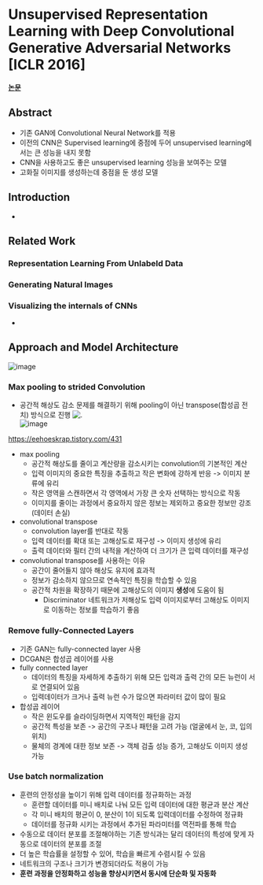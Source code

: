 # Unsupervised Representation Learning with Deep Convolutional Generative Adversarial Networks [ICLR 2016]
**[논문](https://arxiv.org/pdf/1511.06434.pdf)**  
  
## Abstract
* 기존 GAN에 Convolutional Neural Network를 적용
* 이전의 CNN은 Supervised learning에 중점에 두어 unsupervised learning에서는 큰 성능을 내지 못함
* CNN을 사용하고도 좋은 unsupervised learning 성능을 보여주는 모델
* 고화질 이미지를 생성하는데 중점을 둔 생성 모델

## Introduction
* 

## Related Work

### Representation Learning From Unlabeld Data


### Generating Natural Images


### Visualizing the internals of CNNs
* 



## Approach and Model Architecture
![image](https://github.com/mjkim0819/NI2L_STUDY/assets/108729047/10bf0242-29d8-4284-9c89-038259e52543)  

### Max pooling to strided Convolution
* 공간적 해상도 감소 문제를 해결하기 위해 pooling이 아닌 transpose(합성곱 전치) 방식으로 진행
![.](https://img1.daumcdn.net/thumb/R1280x0/?scode=mtistory2&fname=https%3A%2F%2Fblog.kakaocdn.net%2Fdn%2Fcc9YHv%2FbtqEdydGzb1%2FPTOGzXMKTYZyxQB5SsKZa0%2Fimg.gif)  
![image](https://img1.daumcdn.net/thumb/R1280x0/?scode=mtistory2&fname=https%3A%2F%2Fblog.kakaocdn.net%2Fdn%2FbNEavB%2FbtqEcHPTz8d%2F0Vrz9E2V4jtk7YDO30Mxr0%2Fimg.gif)

https://eehoeskrap.tistory.com/431

* max pooling
  * 공간적 해상도를 줄이고 계산량을 감소시키는 convolution의 기본적인 계산
  * 입력 이미지의 중요한 특징을 추출하고 작은 변화에 강하게 반응 -> 이미지 분류에 유리
  * 작은 영역을 스캔하면서 각 영역에서 가장 큰 숫자 선택하는 방식으로 작동
  * 이미지를 줄이는 과정에서 중요하지 않은 정보는 제외하고 중요한 정보만 강조 (데이터 손실)
* convolutional transpose
  * convolution layer를 반대로 작동
  * 입력 데이터를 확대 또는 고해상도로 재구성 -> 이미지 생성에 유리
  * 출력 데이터와 필터 간의 내적을 계산하여 더 크기가 큰 입력 데이터를 재구성
* convolutional transpose를 사용하는 이유
  * 공간이 줄어들지 않아 해상도 유지에 효과적
  * 정보가 감소하지 않으므로 연속적인 특징을 학습할 수 있음
  * 공간적 차원을 확장하기 때문에 고해상도의 이미지 **생성**에 도움이 됨
    * Discriminator 네트워크가 저해상도 입력 이미지로부터 고해상도 이미지로 이동하는 정보를 학습하기 좋음
  
### Remove fully-Connected Layers
* 기존 GAN는 fully-connected layer 사용
* DCGAN은 합성곱 레이어를 사용
* fully connected layer
  * 데이터의 특징을 자세하게 추출하기 위해 모든 입력과 출력 간의 모든 뉴런이 서로 연결되어 있음
  * 입력데이터가 크거나 출력 뉴런 수가 많으면 파라미터 값이 많이 필요  
* 합성곱 레이어
  * 작은 윈도우를 슬라이딩하면서 지역적인 패턴을 감지
  * 공간적 특성을 보존 -> 공간의 구조나 패턴을 고려 가능 (얼굴에서 눈, 코, 입의 위치)
  * 물체의 경계에 대한 정보 보존 -> 객체 검출 성능 증가, 고해상도 이미지 생성 가능

### Use batch normalization
* 훈련의 안정성을 높이기 위해 입력 데이터를 정규화하는 과정
  * 훈련할 데이터를 미니 배치로 나눠 모든 입력 데이터에 대한 평균과 분산 계산
  * 각 미니 배치의 평균이 0, 분산이 1이 되도록 입력데이터를 수정하여 정규화
  * 데이터를 정규화 시키는 과정에서 추가된 파라미터를 역전파를 통해 학습
* 수동으로 데이터 분포를 조절해야하는 기존 방식과는 달리 데이터의 특성에 맞게 자동으로 데이터의 분포를 조절
* 더 높은 학습률을 설정할 수 있어, 학습을 빠르게 수렴시킬 수 있음
* 네트워크의 구조나 크기가 변경되더라도 적용이 가능
* **훈련 과정을 안정화하고 성능을 향상시키면서 동시에 단순화 및 자동화**


